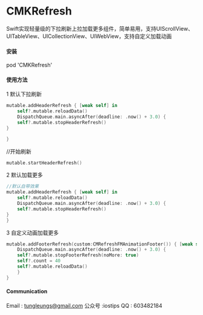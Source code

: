 # CMKRefresh
Swift实现轻量级的下拉刷新上拉加载更多组件，简单易用，支持UIScrollView、UITableView、UICollectionView、UIWebView，支持自定义加载动画

####  安装
pod 'CMKRefresh'
#### 使用方法
1  默认下拉刷新

```swift
mutable.addHeaderRefresh { [weak self] in
    self?.mutable.reloadData()
    DispatchQueue.main.asyncAfter(deadline: .now() + 3.0) {
    self?.mutable.stopHeaderRefresh()
}

}
```

//开始刷新
```swift
mutable.startHeaderRefresh()
```

2  默认加载更多

```swift
//默认自带效果
mutable.addHeaderRefresh { [weak self] in
    self?.mutable.reloadData()
    DispatchQueue.main.asyncAfter(deadline: .now() + 3.0) {
    self?.mutable.stopHeaderRefresh()
}
}
```
3 自定义动画加载更多
```swift
mutable.addFooterRefresh(custom:CMRefreshFMAnimationFooter()) { [weak self] in
    DispatchQueue.main.asyncAfter(deadline: .now() + 3.0) {
    self?.mutable.stopFooterRefresh(noMore: true)
    self?.count = 40
    self?.mutable.reloadData()
    }
}
```

#### Communication

Email : tungleungs@gmail.com
公众号 :iostips
QQ  : 603482184
